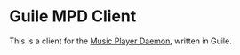 # Guile MPD Client

This is a client for the <a href="https://www.musicpd.org/">Music Player Daemon</a>, written in Guile.
